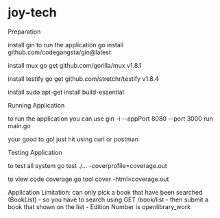 # joy-tech

Preparation

install gin to run the application
go install github.com/codegangsta/gin@latest

install mux
go get github.com/gorilla/mux v1.8.1

install testify
go get github.com/stretchr/testify v1.8.4

install
sudo apt-get install build-essential


Running Application

to run the application you can use
gin -i --appPort 8080 --port 3000 run main.go

your good to go! just hit using curl or postman


Testing Application

to test all system
go test ./... -coverprofile=coverage.out

to view code coverage
go tool cover -html=coverage.out


Application Limitation:
can only pick a book that have been searched (BookList)
    - so you have to search using GET /book/list
    - then submit a book that shown on the list
    - Edition Number is openlibrary_work